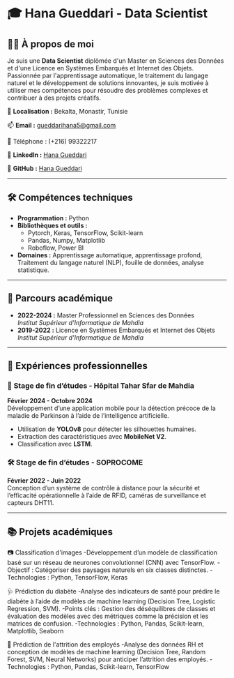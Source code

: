 # 🎓 Hana Gueddari - Data Scientist

## 👩‍💻 À propos de moi

Je suis une **Data Scientist** diplômée d'un Master en Sciences des Données et d'une Licence en Systèmes Embarqués et Internet des Objets. Passionnée par l'apprentissage automatique, le traitement du langage naturel et le développement de solutions innovantes, je suis motivée à utiliser mes compétences pour résoudre des problèmes complexes et contribuer à des projets créatifs.

📍 **Localisation :** Bekalta, Monastir, Tunisie  

📫 **Email :** gueddarihana5@gmail.com  

📱 Téléphone : (+216) 99322217

🔗 **LinkedIn :** [Hana Gueddari](https://www.linkedin.com/in/hana-gueddari/)  

🔗 **GitHub :** [Hana Gueddari](https://github.com/hanagueddari)  

---

## 🛠️ Compétences techniques

- **Programmation :** Python  
- **Bibliothèques et outils :**  
  - Pytorch, Keras, TensorFlow, Scikit-learn  
  - Pandas, Numpy, Matplotlib  
  - Roboflow, Power BI  
- **Domaines :** Apprentissage automatique, apprentissage profond, Traitement du langage naturel (NLP), fouille de données, analyse statistique.

---

## 📜 Parcours académique

- **2022-2024 :** Master Professionnel en Sciences des Données  
  *Institut Supérieur d'Informatique de Mahdia*  
- **2019-2022 :** Licence en Systèmes Embarqués et Internet des Objets  
  *Institut Supérieur d'Informatique de Mahdia*  

---

## 📂 Expériences professionnelles

### 📱 **Stage de fin d’études - Hôpital Tahar Sfar de Mahdia**  
**Février 2024 - Octobre 2024**  
Développement d’une application mobile pour la détection précoce de la maladie de Parkinson à l’aide de l’intelligence artificielle.  
- Utilisation de **YOLOv8** pour détecter les silhouettes humaines.  
- Extraction des caractéristiques avec **MobileNet V2**.  
- Classification avec **LSTM**.  

### 🛠️ **Stage de fin d’études - SOPROCOME**  
**Février 2022 - Juin 2022**  
Conception d’un système de contrôle à distance pour la sécurité et l’efficacité opérationnelle à l’aide de RFID, caméras de surveillance et capteurs DHT11.  

---

## 📚 Projets académiques

📷 Classification d'images
-Développement d’un modèle de classification basé sur un réseau de neurones convolutionnel (CNN) avec TensorFlow.
-Objectif : Catégoriser des paysages naturels en six classes distinctes.
-Technologies : Python, TensorFlow, Keras

🩺 Prédiction du diabète
-Analyse des indicateurs de santé pour prédire le diabète à l’aide de modèles de machine learning (Decision Tree, Logistic Regression, SVM).
-Points clés : Gestion des déséquilibres de classes et évaluation des modèles avec des métriques comme la précision et les matrices de confusion.
-Technologies : Python, Pandas, Scikit-learn, Matplotlib, Seaborn

🏢 Prédiction de l'attrition des employés
-Analyse des données RH et conception de modèles de machine learning (Decision Tree, Random Forest, SVM, Neural Networks) pour anticiper l’attrition des employés.
-Technologies : Python, Pandas, Scikit-learn, TensorFlow

